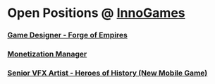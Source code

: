 # Open Positions @ [InnoGames](https://www.innogames.com/career?s=github_jobs_repo)

### [Game Designer - Forge of Empires](game-designer-forge-of-empires.md)
### [Monetization Manager](monetization-manager.md)
### [Senior VFX Artist - Heroes of History \(New Mobile Game\)](senior-vfx-artist-heroes-of-history-new-mobile-game.md)
